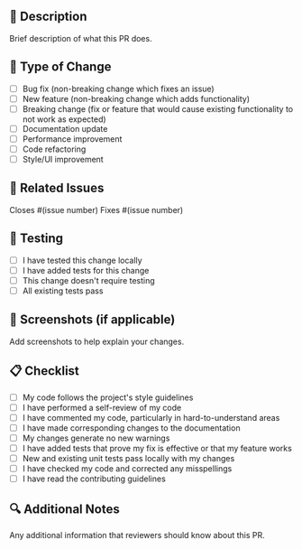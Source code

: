 ## 📝 Description
Brief description of what this PR does.

## 🎯 Type of Change
- [ ] Bug fix (non-breaking change which fixes an issue)
- [ ] New feature (non-breaking change which adds functionality)
- [ ] Breaking change (fix or feature that would cause existing functionality to not work as expected)
- [ ] Documentation update
- [ ] Performance improvement
- [ ] Code refactoring
- [ ] Style/UI improvement

## 🔄 Related Issues
Closes #(issue number)
Fixes #(issue number)

## 🧪 Testing
- [ ] I have tested this change locally
- [ ] I have added tests for this change
- [ ] This change doesn't require testing
- [ ] All existing tests pass

## 📸 Screenshots (if applicable)
Add screenshots to help explain your changes.

## 📋 Checklist
- [ ] My code follows the project's style guidelines
- [ ] I have performed a self-review of my code
- [ ] I have commented my code, particularly in hard-to-understand areas
- [ ] I have made corresponding changes to the documentation
- [ ] My changes generate no new warnings
- [ ] I have added tests that prove my fix is effective or that my feature works
- [ ] New and existing unit tests pass locally with my changes
- [ ] I have checked my code and corrected any misspellings
- [ ] I have read the contributing guidelines

## 🔍 Additional Notes
Any additional information that reviewers should know about this PR. 